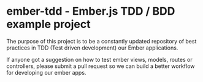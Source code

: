 ember-tdd - Ember.js TDD / BDD example project
==============================================

The purpose of this project is to be a constantly updated repository of best practices in TDD (Test driven development) our Ember applications.

If anyone got a suggestion on how to test ember views, models, routes or controllers, please submit a pull request so we can build a better workflow for developing our ember apps.

